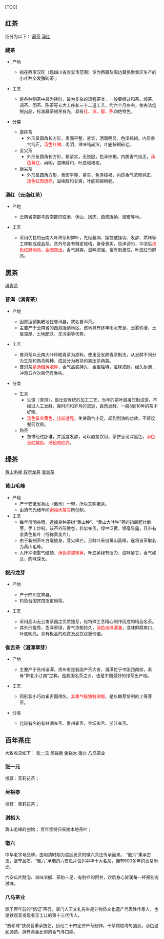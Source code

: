 [TOC]


## 红茶
细分为以下：
[藏茶](#藏茶)
[滇红](#滇红（云南红茶）)
[](#)
### 藏茶
- 产地
	- 指在西康汉区（现四川省雅安市范围）专为西藏及周边藏民聚集区生产的小叶种全发酵砖茶；
	
- 工艺
	- 是各种制茶中最为耗时、最为复杂的流程茶类，一般要经过和茶、顺茶、调茶、团茶、陈茶等五大工序和三十二道工艺，约六个月左右，依古法炮制出品，标准藏茶褐黑有光，具有<font color=red>红、浓、醇、陈</font>四绝特色。

- 分类 
	- 康砖茶 
		- 外形呈圆角长方形，表面平整、紧实，洒面明显，色泽棕褐。内质香气纯正，<font color=red>汤色红褐</font>、尚明，滋味纯尚浓，叶底棕褐较老。
	- 金尖茶 
		- 外形呈圆角长方形，稍紧实，无脱层，色泽棕褐。内质香气纯正，<font color=red>汤色黄红</font>、尚明，滋味醇和，叶底暗褐老。
	- 康尖茶 
		- 外形呈圆角方形，表面平整、紧实，色泽棕褐，内质香气浓郁纯正，<font color=red>汤色红而透亮</font>，滋味醇和甘爽，叶底棕褐稍老。


### 滇红（云南红茶）
- 产地
	- 云南省南部与西南部的临沧、保山、凤庆、西双版纳、德宏等地。
	
- 工艺
	- 采用优良的云南大叶种茶树鲜叶，先经萎凋、揉捻或揉切、发酵、烘烤等工序制成成品茶。其外形各有特定规格，身骨重实，色泽调匀，冲泡后<font color=red>汤色红鲜明亮，金圈突出</font>，香气鲜爽，滋味浓强，富有刺激性，叶底红匀鲜亮。


## 黑茶
[滇青茶](#普洱（滇青茶）)
[](#)
### 普洱（滇青茶）
- 产地
	- 因原运销集散地在普洱县，故名普洱茶。 
	- 主要产于云南省的西双版纳地区。该地具有终年雨水充足、云雾弥漫、土层深厚、土地肥沃、无污染等优势。

- 工艺
	- 普洱茶以云南大叶种晒青茶为原料，使用亚发酵青茶制法，从发酵不同分为生茶和熟茶两种，成品分为散茶和紧压茶两类。
	- 普洱茶<font color=red>茶汤橙黄浓厚</font>，香气高锐持久，香型独特，滋味浓醇，经久耐泡，冲泡五六次后仍有香味。

- 分类
	- 生茶
		- 生饼（青饼），是比较传统的加工工艺，当年的茶叶直接压制成饼，不经过人工发酵，靠时间和岁月的流逝，自然发酵，一般5到10年的茶才好喝。
		- <font color=red>汤色呈金黄色，比较透亮</font>，生饼霸气十足，起到刮油的功效，不建议餐前饮用。
	- 熟茶
		- 熟饼经过卧堆，并适度发酵，可以直接饮用，茶饼呈现深黑色，<font color=red>汤色呈红褐色、汤色较红亮</font>。
	

## 绿茶
[黄山毛峰](#黄山毛峰)
[叙府龙芽](#叙府龙芽)
[雀舌茶](#雀舌茶（湄潭翠芽）)
[](#)
### 黄山毛峰
- 产地
	- 产于安徽省黄山（徽州）一带，所以又称徽茶。
	- 由清代光绪年间<font color=red>谢裕大茶庄</font>所创制。
- 工艺
	- 每年清明谷雨，选摘良种茶树“黄山种”、“黄山大叶种”等的初展肥壮嫩芽，手工炒制，该茶外形微卷，状似雀舌，绿中泛黄，银毫显露，且带有金黄色鱼叶（俗称黄金片）。
	- 由于新制茶叶白毫披身，芽尖峰芒，且鲜叶采自黄山高峰，遂将该茶取名为黄山毛峰。
	- 入杯冲泡雾气结顶，<font color=red>汤色清碧微黄</font>，叶底黄绿有活力，滋味醇甘，香气如兰，韵味深长。

### 叙府龙芽
- 产地
	- 产于四川宜宾县。
	- 钓鱼台国宾馆指定用茶。
	
- 工艺
	- 采用高山无公害茶园之优质独芽，经特殊工艺精心制作而成的精品名茶。
	- 其外形挺秀，色泽翠绿，香气浓郁持久，<font color=red>汤色淡绿清澈</font>，滋味鲜醇爽口，叶底明亮。具有极高的观赏及品饮双重价值。



### 雀舌茶（湄潭翠芽）
- 产地
	- 主要产于贵州湄潭。贵州省是我国产茶大省，湄潭位于中国西南部，素有“黔北小江南”之称，是我国名茶之乡，也是中国最好的绿茶出产地。

- 工艺 
	- 因形状小巧似雀舌而得名。<font color=red>其香气极独特浓郁</font>，是以嫩芽焙制的上等芽茶。

- 分类
	- 比较有名的有林湖雀舌、贵州雀舌、金坛雀舌、浙江雀舌。


## 百年茶庄
大致收录如下：
[张一元](#张一元)
[吴裕泰](#吴裕泰)
[谢裕大](#谢裕大)
[徽六](#徽六)
[八马茶业](#八马茶业)
[](#)
[](#)


### 张一元
推荐：茉莉花茶；

### 吴裕泰
推荐：茉莉花茶；

### 谢裕大
黄山毛峰的创始；
百年坚持只采摘本地茶叶；


### 徽六
中华老字号品牌，由明清时期为宫廷贡茶的徽六茶庄传承而来。
“徽六”秉承古法，坚守品质，“徽六”承袭的六安瓜片位列中华十大名茶，拥有600多年的贡茶历史。

六安瓜片耐泡、滋味浓郁、茶韵十足、有别样的回甘，饮后身心皆润每一杯都别有滋味。


### 八马茶业
源于百年前的“信记”茶行，掌门人王文礼先生是非物质文化遗产代表性传承人，也是铁观音发现者王士让的第十三代传人。

“赛珍珠”铁观音秉承技艺，历经二十四定律严苛制作，干茶颗粒均匀圆润，汤色温润通透，拥有黄金比例的香气与口感。

